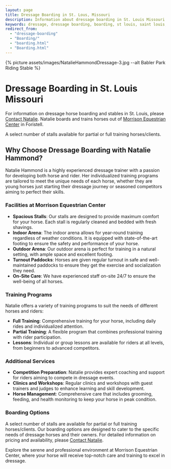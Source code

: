 ```yaml
---
layout: page
title: Dressage Boarding in St. Lous, Missouri
description: Information about dressage boarding in St. Louis Missouri and its surrounding areas
keywords: dressage, dressage boarding, boarding, st louis, saint louis, equestrian, horse
redirect_from: 
  - "dressage-boarding"
  - "Boarding/"
  - "boarding.html"
  - "Boarding.html"
---
```


{% picture assets/images/NatalieHammondDressage-3.jpg --alt Babler Park Riding Stable %}

# Dressage Boarding in St. Louis Missouri

For information on dressage horse boarding and stables in St. Louis, please [Contact Natalie](/contact). Natalie boards and trains horses out of [Morrison Equestrian Center](https://morrisonequestriancenter.com) in Foristell. 

A select number of stalls available for partial or full training horses/clients.

## Why Choose Dressage Boarding with Natalie Hammond?

Natalie Hammond is a highly experienced dressage trainer with a passion for developing both horse and rider. Her individualized training programs are tailored to meet the unique needs of each horse, whether they are young horses just starting their dressage journey or seasoned competitors aiming to perfect their skills.

### Facilities at Morrison Equestrian Center

- **Spacious Stalls**: Our stalls are designed to provide maximum comfort for your horse. Each stall is regularly cleaned and bedded with fresh shavings.
- **Indoor Arena**: The indoor arena allows for year-round training regardless of weather conditions. It is equipped with state-of-the-art footing to ensure the safety and performance of your horse.
- **Outdoor Arena**: Our outdoor arena is perfect for training in a natural setting, with ample space and excellent footing.
- **Turnout Paddocks**: Horses are given regular turnout in safe and well-maintained paddocks to ensure they get the exercise and socialization they need.
- **On-Site Care**: We have experienced staff on-site 24/7 to ensure the well-being of all horses.

### Training Programs

Natalie offers a variety of training programs to suit the needs of different horses and riders:

- **Full Training**: Comprehensive training for your horse, including daily rides and individualized attention.
- **Partial Training**: A flexible program that combines professional training with rider participation.
- **Lessons**: Individual or group lessons are available for riders at all levels, from beginners to advanced competitors.

### Additional Services

- **Competition Preparation**: Natalie provides expert coaching and support for riders aiming to compete in dressage events.
- **Clinics and Workshops**: Regular clinics and workshops with guest trainers and judges to enhance learning and skill development.
- **Horse Management**: Comprehensive care that includes grooming, feeding, and health monitoring to keep your horse in peak condition.

### Boarding Options

A select number of stalls are available for partial or full training horses/clients. Our boarding options are designed to cater to the specific needs of dressage horses and their owners. For detailed information on pricing and availability, please [Contact Natalie](/contact).

Explore the serene and professional environment at Morrison Equestrian Center, where your horse will receive top-notch care and training to excel in dressage.
